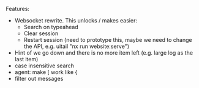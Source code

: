 Features:

- Websocket rewrite. This unlocks / makes easier:
  - Search on typeahead
  - Clear session
  - Restart session (need to prototype this, maybe we need to change the API, e.g. uitail "nx run website:serve")
- Hint of we go down and there is no more item left (e.g. large log as the last item)
- case insensitive search
- agent: make [ work like {
- filter out messages

